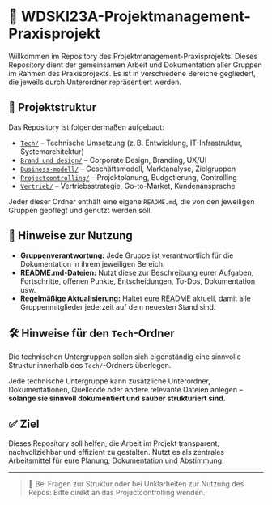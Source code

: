 # 📁 WDSKI23A-Projektmanagement-Praxisprojekt

Willkommen im Repository des Projektmanagement-Praxisprojekts. Dieses Repository dient der gemeinsamen Arbeit und Dokumentation aller Gruppen im Rahmen des Praxisprojekts. Es ist in verschiedene Bereiche gegliedert, die jeweils durch Unterordner repräsentiert werden.

## 📂 Projektstruktur

Das Repository ist folgendermaßen aufgebaut:

- [`Tech/`](./tech) – Technische Umsetzung (z. B. Entwicklung, IT-Infrastruktur, Systemarchitektur)
- [`Brand und design/`](./Brand%20und%20design) – Corporate Design, Branding, UX/UI
- [`Business-modell/`](./Business-modell) – Geschäftsmodell, Marktanalyse, Zielgruppen
- [`Projectcontrolling/`](./projectcontrolling) – Projektplanung, Budgetierung, Controlling
- [`Vertrieb/`](./vertrieb) – Vertriebsstrategie, Go-to-Market, Kundenansprache

Jeder dieser Ordner enthält eine eigene `README.md`, die von den jeweiligen Gruppen gepflegt und genutzt werden soll.

## 📌 Hinweise zur Nutzung

- **Gruppenverantwortung:** Jede Gruppe ist verantwortlich für die Dokumentation in ihrem jeweiligen Bereich.
- **README.md-Dateien:** Nutzt diese zur Beschreibung eurer Aufgaben, Fortschritte, offenen Punkte, Entscheidungen, To-Dos, Dokumentation usw.
- **Regelmäßige Aktualisierung:** Haltet eure README aktuell, damit alle Gruppenmitglieder jederzeit auf dem neuesten Stand sind.

## 🛠️ Hinweise für den `Tech`-Ordner

Die technischen Untergruppen sollen sich eigenständig eine sinnvolle Struktur innerhalb des `Tech/`-Ordners überlegen. 

Jede technische Untergruppe kann zusätzliche Unterordner, Dokumentationen, Quellcode oder andere relevante Dateien anlegen – **solange sie sinnvoll dokumentiert und sauber strukturiert sind.**

## ✅ Ziel

Dieses Repository soll helfen, die Arbeit im Projekt transparent, nachvollziehbar und effizient zu gestalten. Nutzt es als zentrales Arbeitsmittel für eure Planung, Dokumentation und Abstimmung.

---

> 📣 Bei Fragen zur Struktur oder bei Unklarheiten zur Nutzung des Repos: Bitte direkt an das Projectcontrolling wenden.




